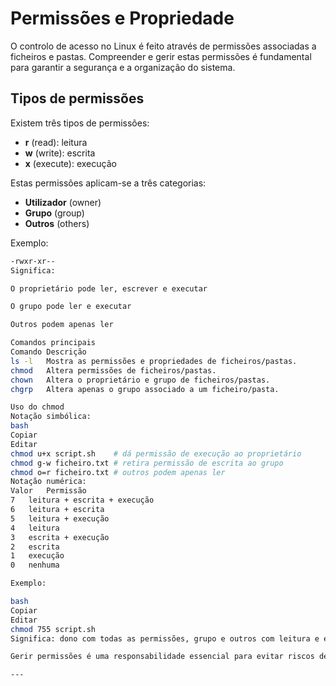 # Permissões e Propriedade

O controlo de acesso no Linux é feito através de permissões associadas a ficheiros e pastas. Compreender e gerir estas permissões é fundamental para garantir a segurança e a organização do sistema.

## Tipos de permissões

Existem três tipos de permissões:

- **r** (read): leitura
- **w** (write): escrita
- **x** (execute): execução

Estas permissões aplicam-se a três categorias:

- **Utilizador** (owner)
- **Grupo** (group)
- **Outros** (others)

Exemplo:

```bash
-rwxr-xr--
Significa:

O proprietário pode ler, escrever e executar

O grupo pode ler e executar

Outros podem apenas ler

Comandos principais
Comando	Descrição
ls -l	Mostra as permissões e propriedades de ficheiros/pastas.
chmod	Altera permissões de ficheiros/pastas.
chown	Altera o proprietário e grupo de ficheiros/pastas.
chgrp	Altera apenas o grupo associado a um ficheiro/pasta.

Uso do chmod
Notação simbólica:
bash
Copiar
Editar
chmod u+x script.sh    # dá permissão de execução ao proprietário
chmod g-w ficheiro.txt # retira permissão de escrita ao grupo
chmod o=r ficheiro.txt # outros podem apenas ler
Notação numérica:
Valor	Permissão
7	leitura + escrita + execução
6	leitura + escrita
5	leitura + execução
4	leitura
3	escrita + execução
2	escrita
1	execução
0	nenhuma

Exemplo:

bash
Copiar
Editar
chmod 755 script.sh
Significa: dono com todas as permissões, grupo e outros com leitura e execução.

Gerir permissões é uma responsabilidade essencial para evitar riscos de segurança e garantir o bom funcionamento do sistema.

---
